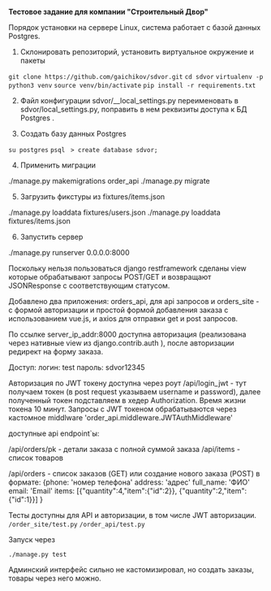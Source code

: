 **Тестовое задание для  компании "Строительный Двор"**

Порядок установки на сервере Linux, система работает с базой данных Postgres.

1) Склонировать репозиторий, установить виртуальное окружение и пакеты

`git clone https://github.com/gaichikov/sdvor.git`
`cd sdvor`
`virtualenv -p python3 venv`
`source venv/bin/activate`
`pip install -r requirements.txt`

2) Файл конфигурации sdvor/__local_settings.py  переименовать в sdvor/local_settings.py, поправить в нем реквизиты доступа к БД Postgres . 

3) Создать базу данных Postgres
 
`su postgres`
`psql `
`> create database sdvor;`

4) Применить миграции

./manage.py makemigrations order_api
./manage.py migrate
 
5) Загрузить фикстуры из fixtures/items.json

./manage.py loaddata fixtures/users.json
./manage.py loaddata fixtures/items.json

6) Запустить сервер

./manage.py runserver 0.0.0.0:8000 

Поскольку нельзя пользоваться django restframework сделаны view которые обрабатывают запросы POST/GET и возвращают JSONResponse с соответствующим статусом.

Добавлено два приложения: orders_api, для api запросов и orders_site - с формой авторизации и простой формой добавления заказа с использованием vue.js, и axios для отправки get и post запросов.

По ссылке server_ip_addr:8000 доступна авторизация (реализована через нативные  view из django.contrib.auth ), после авторизации редирект на форму заказа.

Доступ: 
логин: test
пароль: sdvor12345

Авторизация по JWT токену доступна через роут /api/login_jwt - тут получаем токен (в post request указываем username и password), далее полученный токен подставляем в хедер Authorization. 
Время жизни токена 10 минут. Запросы с JWT токеном обрабатываются через кастомное middlware  'order_api.middleware.JWTAuthMiddleware'

доступные api endpoint`ы:

/api/orders/pk  - детали заказа с полной суммой заказа
/api/items  - список товаров

/api/orders  - список заказов (GET) или создание нового заказа (POST) в формате:
{phone: 'номер телефона'
address: 'адрес'
full_name: 'ФИО'
email: 'Email'
items: [{"quantity":4,"item":{"id":2}}, {"quantity":2,"item":{"id":1}}] }


Тесты доступны для API и авторизации, в том числе JWT авторизации.
`/order_site/test.py`
`/order_api/test.py`

Запуск через 

`./manage.py test`

Админский интерфейс сильно не кастомизировал, но создать заказы, товары через него можно.